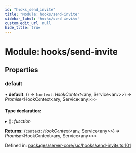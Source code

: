```yaml
---
id: "hooks_send_invite"
title: "Module: hooks/send-invite"
sidebar_label: "hooks/send-invite"
custom_edit_url: null
hide_title: true
---
```


# Module: hooks/send-invite

## Properties

### default

• **default**: () => (`context`: *HookContext*<any, Service<any\>\>) => *Promise*<HookContext<any, Service<any\>\>\>

#### Type declaration:

▸ (): *function*

**Returns:** (`context`: *HookContext*<any, Service<any\>\>) => *Promise*<HookContext<any, Service<any\>\>\>

Defined in: [packages/server-core/src/hooks/send-invite.ts:101](https://github.com/xr3ngine/xr3ngine/blob/673ad6a5f/packages/server-core/src/hooks/send-invite.ts#L101)
